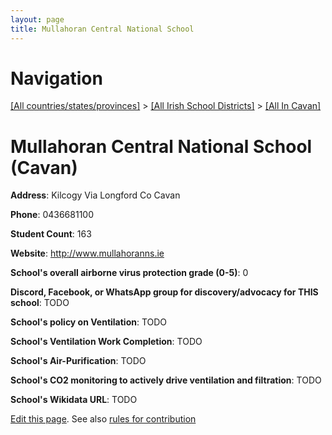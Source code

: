 ```yaml
---
layout: page
title: Mullahoran Central National School
---
```

# Navigation

[[All countries/states/provinces]](../../..) > [[All Irish School Districts]](../..) > [[All In Cavan]](..)

# Mullahoran Central National School (Cavan)

**Address**: Kilcogy Via Longford Co Cavan

**Phone**: 0436681100

**Student Count**: 163

**Website**: <http://www.mullahoranns.ie>

**School's overall airborne virus protection grade (0-5)**: 0

**Discord, Facebook, or WhatsApp group for discovery/advocacy for THIS school**: TODO

**School's policy on Ventilation**: TODO

**School's Ventilation Work Completion**: TODO

**School's Air-Purification**: TODO

**School's CO2 monitoring to actively drive ventilation and filtration**: TODO

**School's Wikidata URL**: TODO


[Edit this page](https://github.com/ventilate-schools/Ireland/edit/main/./Cavan/Mullahoran_Central_National_School.md). See also [rules for contribution](../../../contribution-rules/)